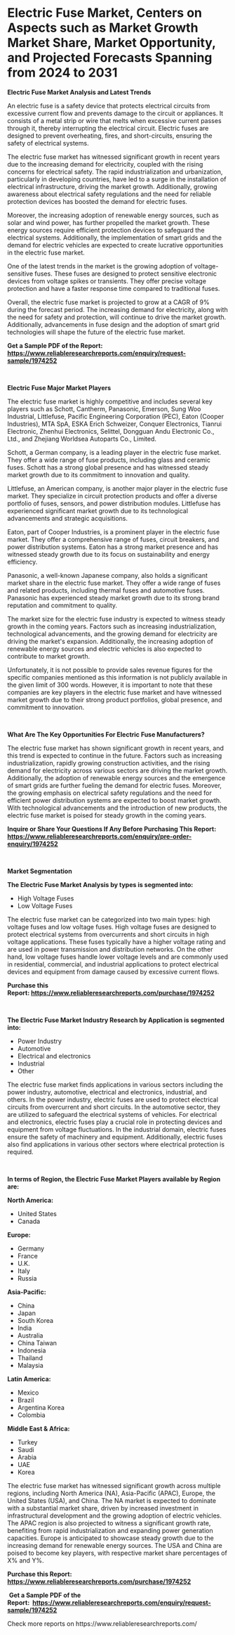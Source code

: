 <p><h1>Electric Fuse Market, Centers on Aspects such as Market Growth Market Share, Market Opportunity, and Projected Forecasts Spanning from 2024 to 2031</h1></p><p><strong>Electric Fuse Market Analysis and Latest Trends</strong></p>
<p><p>An electric fuse is a safety device that protects electrical circuits from excessive current flow and prevents damage to the circuit or appliances. It consists of a metal strip or wire that melts when excessive current passes through it, thereby interrupting the electrical circuit. Electric fuses are designed to prevent overheating, fires, and short-circuits, ensuring the safety of electrical systems.</p><p>The electric fuse market has witnessed significant growth in recent years due to the increasing demand for electricity, coupled with the rising concerns for electrical safety. The rapid industrialization and urbanization, particularly in developing countries, have led to a surge in the installation of electrical infrastructure, driving the market growth. Additionally, growing awareness about electrical safety regulations and the need for reliable protection devices has boosted the demand for electric fuses.</p><p>Moreover, the increasing adoption of renewable energy sources, such as solar and wind power, has further propelled the market growth. These energy sources require efficient protection devices to safeguard the electrical systems. Additionally, the implementation of smart grids and the demand for electric vehicles are expected to create lucrative opportunities in the electric fuse market.</p><p>One of the latest trends in the market is the growing adoption of voltage-sensitive fuses. These fuses are designed to protect sensitive electronic devices from voltage spikes or transients. They offer precise voltage protection and have a faster response time compared to traditional fuses.</p><p>Overall, the electric fuse market is projected to grow at a CAGR of 9% during the forecast period. The increasing demand for electricity, along with the need for safety and protection, will continue to drive the market growth. Additionally, advancements in fuse design and the adoption of smart grid technologies will shape the future of the electric fuse market.</p></p>
<p><strong>Get a Sample PDF of the Report:&nbsp; <a href="https://www.reliableresearchreports.com/enquiry/request-sample/1974252">https://www.reliableresearchreports.com/enquiry/request-sample/1974252</a></strong></p>
<p>&nbsp;</p>
<p><strong>Electric Fuse Major Market Players</strong></p>
<p><p>The electric fuse market is highly competitive and includes several key players such as Schott, Cantherm, Panasonic, Emerson, Sung Woo Industrial, Littlefuse, Pacific Engineering Corporation (PEC), Eaton (Cooper Industries), MTA SpA, ESKA Erich Schweizer, Conquer Electronics, Tianrui Electronic, Zhenhui Electronics, Selittel, Dongguan Andu Electronic Co., Ltd., and Zhejiang Worldsea Autoparts Co., Limited.</p><p>Schott, a German company, is a leading player in the electric fuse market. They offer a wide range of fuse products, including glass and ceramic fuses. Schott has a strong global presence and has witnessed steady market growth due to its commitment to innovation and quality.</p><p>Littlefuse, an American company, is another major player in the electric fuse market. They specialize in circuit protection products and offer a diverse portfolio of fuses, sensors, and power distribution modules. Littlefuse has experienced significant market growth due to its technological advancements and strategic acquisitions.</p><p>Eaton, part of Cooper Industries, is a prominent player in the electric fuse market. They offer a comprehensive range of fuses, circuit breakers, and power distribution systems. Eaton has a strong market presence and has witnessed steady growth due to its focus on sustainability and energy efficiency.</p><p>Panasonic, a well-known Japanese company, also holds a significant market share in the electric fuse market. They offer a wide range of fuses and related products, including thermal fuses and automotive fuses. Panasonic has experienced steady market growth due to its strong brand reputation and commitment to quality.</p><p>The market size for the electric fuse industry is expected to witness steady growth in the coming years. Factors such as increasing industrialization, technological advancements, and the growing demand for electricity are driving the market's expansion. Additionally, the increasing adoption of renewable energy sources and electric vehicles is also expected to contribute to market growth.</p><p>Unfortunately, it is not possible to provide sales revenue figures for the specific companies mentioned as this information is not publicly available in the given limit of 300 words. However, it is important to note that these companies are key players in the electric fuse market and have witnessed market growth due to their strong product portfolios, global presence, and commitment to innovation.</p></p>
<p>&nbsp;</p>
<p><strong>What Are The Key Opportunities For Electric Fuse Manufacturers?</strong></p>
<p><p>The electric fuse market has shown significant growth in recent years, and this trend is expected to continue in the future. Factors such as increasing industrialization, rapidly growing construction activities, and the rising demand for electricity across various sectors are driving the market growth. Additionally, the adoption of renewable energy sources and the emergence of smart grids are further fueling the demand for electric fuses. Moreover, the growing emphasis on electrical safety regulations and the need for efficient power distribution systems are expected to boost market growth. With technological advancements and the introduction of new products, the electric fuse market is poised for steady growth in the coming years.</p></p>
<p><strong>Inquire or Share Your Questions If Any Before Purchasing This Report: <a href="https://www.reliableresearchreports.com/enquiry/pre-order-enquiry/1974252">https://www.reliableresearchreports.com/enquiry/pre-order-enquiry/1974252</a></strong></p>
<p>&nbsp;</p>
<p><strong>Market Segmentation</strong></p>
<p><strong>The Electric Fuse Market Analysis by types is segmented into:</strong></p>
<p><ul><li>High Voltage Fuses</li><li>Low Voltage Fuses</li></ul></p>
<p><p>The electric fuse market can be categorized into two main types: high voltage fuses and low voltage fuses. High voltage fuses are designed to protect electrical systems from overcurrents and short circuits in high voltage applications. These fuses typically have a higher voltage rating and are used in power transmission and distribution networks. On the other hand, low voltage fuses handle lower voltage levels and are commonly used in residential, commercial, and industrial applications to protect electrical devices and equipment from damage caused by excessive current flows.</p></p>
<p><strong>Purchase this Report:&nbsp;<a href="https://www.reliableresearchreports.com/purchase/1974252">https://www.reliableresearchreports.com/purchase/1974252</a></strong></p>
<p>&nbsp;</p>
<p><strong>The Electric Fuse Market Industry Research by Application is segmented into:</strong></p>
<p><ul><li>Power Industry</li><li>Automotive</li><li>Electrical and electronics</li><li>Industrial</li><li>Other</li></ul></p>
<p><p>The electric fuse market finds applications in various sectors including the power industry, automotive, electrical and electronics, industrial, and others. In the power industry, electric fuses are used to protect electrical circuits from overcurrent and short circuits. In the automotive sector, they are utilized to safeguard the electrical systems of vehicles. For electrical and electronics, electric fuses play a crucial role in protecting devices and equipment from voltage fluctuations. In the industrial domain, electric fuses ensure the safety of machinery and equipment. Additionally, electric fuses also find applications in various other sectors where electrical protection is required.</p></p>
<p>&nbsp;</p>
<p><strong>In terms of Region, the Electric Fuse Market Players available by Region are:</strong></p>
<p>
    <p> <strong> North America: </strong>
        <ul>
            <li>United States</li>
            <li>Canada</li>
        </ul>
        </p> 
    <p> <strong> Europe: </strong>
        <ul>
            <li>Germany</li>
            <li>France</li>
            <li>U.K.</li>
            <li>Italy</li>
            <li>Russia</li>
        </ul>
        </p> 
    <p> <strong> Asia-Pacific: </strong>
        <ul>
            <li>China</li>
            <li>Japan</li>
            <li>South Korea</li>
            <li>India</li>
            <li>Australia</li>
            <li>China Taiwan</li>
            <li>Indonesia</li>
            <li>Thailand</li>
            <li>Malaysia</li>
        </ul>
        </p> 
    <p> <strong> Latin America: </strong>
        <ul>
            <li>Mexico</li>
            <li>Brazil</li>
            <li>Argentina Korea</li>
            <li>Colombia</li>
        </ul>
        </p> 
    <p> <strong> Middle East & Africa: </strong>
        <ul>
            <li>Turkey</li>
            <li>Saudi</li>
            <li>Arabia</li>
            <li>UAE</li>
            <li>Korea</li>
        </ul>
    </p>
    </p>
<p><p>The electric fuse market has witnessed significant growth across multiple regions, including North America (NA), Asia-Pacific (APAC), Europe, the United States (USA), and China. The NA market is expected to dominate with a substantial market share, driven by increased investment in infrastructural development and the growing adoption of electric vehicles. The APAC region is also projected to witness a significant growth rate, benefiting from rapid industrialization and expanding power generation capacities. Europe is anticipated to showcase steady growth due to the increasing demand for renewable energy sources. The USA and China are poised to become key players, with respective market share percentages of X% and Y%.</p></p>
<p><strong>Purchase this Report: <a href="https://www.reliableresearchreports.com/purchase/1974252">https://www.reliableresearchreports.com/purchase/1974252</a></strong></p>
<p>&nbsp;<strong>Get a Sample PDF of the Report:&nbsp;&nbsp;<a href="https://www.reliableresearchreports.com/enquiry/request-sample/1974252">https://www.reliableresearchreports.com/enquiry/request-sample/1974252</a></strong></p>
<p><strong></strong></p>
<p>Check more reports on https://www.reliableresearchreports.com/</p>